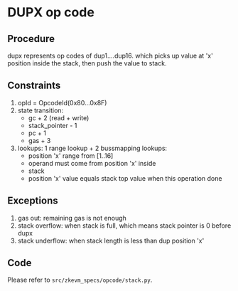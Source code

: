 # DUPX op code
## Procedure

dupx represents op codes of dup1....dup16. which picks up value at 'x' position inside the stack, then push the value to stack.

## Constraints

1. opId = OpcodeId(0x80...0x8F)
2. state transition:
    - gc + 2 (read + write)
    - stack_pointer - 1
    - pc + 1
    - gas + 3
3. lookups: 1 range lookup + 2 bussmapping lookups:
    - position 'x' range from [1..16]
    - operand must come from position 'x' inside
    - stack
    - position 'x' value equals stack top value when this operation done

## Exceptions

1. gas out: remaining gas is not enough
2. stack overflow: when stack is full, which means stack pointer is 0 before dupx
3. stack underflow: when stack length is less than dup position 'x'

## Code

Please refer to `src/zkevm_specs/opcode/stack.py`.
